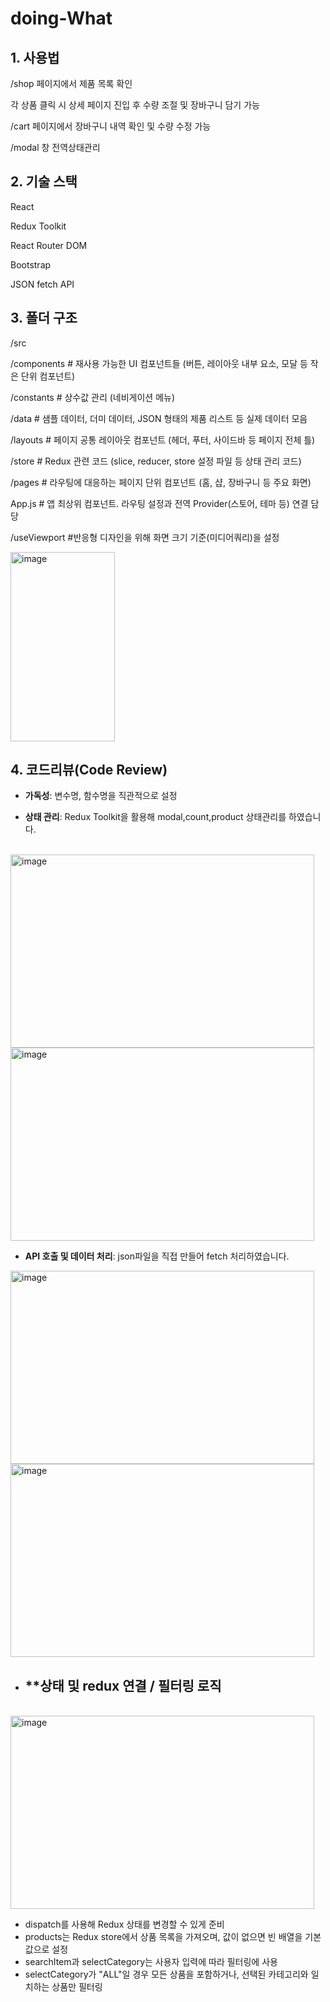 # doing-What

## 1. 사용법

/shop 페이지에서 제품 목록 확인

각 상품 클릭 시 상세 페이지 진입 후 수량 조절 및 장바구니 담기 가능

/cart 페이지에서 장바구니 내역 확인 및 수량 수정 가능

/modal 창 전역상태관리

## 2. 기술 스택

React

Redux Toolkit

React Router DOM

Bootstrap  

JSON fetch API

## 3. 폴더 구조
/src

  /components   # 재사용 가능한 UI 컴포넌트들 (버튼, 레이아웃 내부 요소, 모달 등 작은 단위 컴포넌트)
  
  /constants    # 상수값 관리 (네비게이션 메뉴)
  
  /data         # 샘플 데이터, 더미 데이터, JSON 형태의 제품 리스트 등 실제 데이터 모음
  
  /layouts      # 페이지 공통 레이아웃 컴포넌트 (헤더, 푸터, 사이드바 등 페이지 전체 틀)
  
  /store        # Redux 관련 코드 (slice, reducer, store 설정 파일 등 상태 관리 코드)
  
  /pages        # 라우팅에 대응하는 페이지 단위 컴포넌트 (홈, 샵, 장바구니 등 주요 화면)
  
  App.js        # 앱 최상위 컴포넌트. 라우팅 설정과 전역 Provider(스토어, 테마 등) 연결 담당
  
  /useViewport  #반응형 디자인을 위해 화면 크기 기준(미디어쿼리)을 설정
  
<img width="167" height="303" alt="image" src="https://github.com/user-attachments/assets/26c81706-23f5-44aa-a77a-d221f41504a5" />


  ## 4. 코드리뷰(Code Review)

- **가독성**: 변수명, 함수명을 직관적으로 설정
  
- **상태 관리**: Redux Toolkit을 활용해 modal,count,product 상태관리를 하였습니다.

<br/>
<img width="486" height="309" alt="image" src="https://github.com/user-attachments/assets/881c6e6f-a68c-4354-909d-ba61730255d8" />

<br/>
<img width="486" height="309" alt="image" src="https://github.com/user-attachments/assets/a6b16115-3033-4c1d-9508-9744550df0de" />

- **API 호출 및 데이터 처리**: json파일을 직접 만들어 fetch 처리하였습니다.
<img width="486" height="309" alt="image" src="https://github.com/user-attachments/assets/a7faa8da-e718-4a17-871b-da06e3516770" />
<img width="486" height="309" alt="image" src="https://github.com/user-attachments/assets/92ffa780-2037-482b-bd8b-e49553d369ef" />

<br/>

- ## **상태 및 redux 연결 / 필터링 로직

<br/>

<img width="486" height="309" alt="image" src="https://github.com/user-attachments/assets/f43de5e9-cf1a-44bf-968b-d960ff68b0ea" />

<br/>

<ul>
  <li>dispatch를 사용해 Redux 상태를 변경할 수 있게 준비</li>

<li>products는 Redux store에서 상품 목록을 가져오며, 값이 없으면 빈 배열을 기본값으로 설정</li>

<li>searchItem과 selectCategory는 사용자 입력에 따라 필터링에 사용</li>

<li>selectCategory가 "ALL"일 경우 모든 상품을 포함하거나, 선택된 카테고리와 일치하는 상품만 필터링</li>

</ul>







